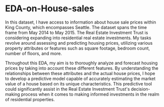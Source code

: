 # EDA-on-House-sales

In this dataset, I have access to information about house sale prices within King County, which encompasses Seattle. The dataset spans the time frame from May 2014 to May 2015.  The Real Estate Investment Trust is considering expanding into residential real estate investments. My tasks revolve around assessing and predicting housing prices, utilizing various property attributes or features such as square footage, bedroom count, number of floors, and more.

Throughout this EDA, my aim is to thoroughly analyze and forecast housing prices by taking into account these different features. By understanding the relationships between these attributes and the actual house prices, I hope to develop a predictive model capable of accurately estimating the market value of a house based on its unique characteristics. This predictive tool could significantly assist in the Real Estate Investment Trust's decision-making process when it comes to making informed investments in the realm of residential properties.
